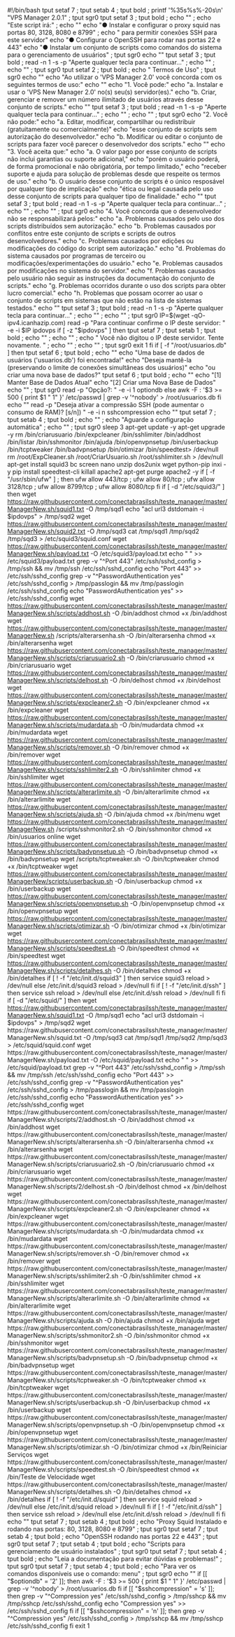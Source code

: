 #!/bin/bash tput setaf 7 ; tput setab 4 ; tput bold ; printf '%35s%s%-20s\n' "VPS Manager 2.0.1" ; tput sgr0 tput setaf 3 ; tput bold ; echo "" ; echo "Este script irá:" ; echo "" echo "● Instalar e configurar o proxy squid nas portas 80, 3128, 8080 e 8799" ; echo " para permitir conexões SSH para este servidor" echo "● Configurar o OpenSSH para rodar nas portas 22 e 443" echo "● Instalar um conjunto de scripts como comandos do sistema para o gerenciamento de usuários" ; tput sgr0 echo "" tput setaf 3 ; tput bold ; read -n 1 -s -p "Aperte qualquer tecla para continuar..." ; echo "" ; echo "" ; tput sgr0 tput setaf 2 ; tput bold ; echo "	Termos de Uso" ; tput sgr0 echo "" echo "Ao utilizar o 'VPS Manager 2.0' você concorda com os seguintes termos de uso:" echo "" echo "1. Você pode:" echo "a. Instalar e usar o 'VPS New Manager 2.0' no(s) seu(s) servidor(es)." echo "b. Criar, gerenciar e remover um número ilimitado de usuários através desse conjunto de scripts." echo "" tput setaf 3 ; tput bold ; read -n 1 -s -p "Aperte qualquer tecla para continuar..." ; echo "" ; echo "" ; tput sgr0 echo "2. Você não pode:" echo "a. Editar, modificar, compartilhar ou redistribuir (gratuitamente ou comercialmente)" echo "esse conjunto de scripts sem autorização do desenvolvedor." echo "b. Modificar ou editar o conjunto de scripts para fazer você parecer o desenvolvedor dos scripts." echo "" echo "3. Você aceita que:" echo "a. O valor pago por esse conjunto de scripts não inclui garantias ou suporte adicional," echo "porém o usuário poderá, de forma promocional e não obrigatória, por tempo limitado," echo "receber suporte e ajuda para solução de problemas desde que respeite os termos de uso." echo "b. O usuário desse conjunto de scripts é o único resposável por qualquer tipo de implicação" echo "ética ou legal causada pelo uso desse conjunto de scripts para qualquer tipo de finalidade." echo "" tput setaf 3 ; tput bold ; read -n 1 -s -p "Aperte qualquer tecla para continuar..." ; echo "" ; echo "" ; tput sgr0 echo "4. Você concorda que o desenvolvedor não se responsabilizará pelos:" echo "a. Problemas causados pelo uso dos scripts distribuídos sem autorização." echo "b. Problemas causados por conflitos entre este conjunto de scripts e scripts de outros desenvolvedores." echo "c. Problemas causados por edições ou modificações do código do script sem autorização." echo "d. Problemas do sistema causados por programas de terceiro ou modificações/experimentações do usuário." echo "e. Problemas causados por modificações no sistema do servidor." echo "f. Problemas causados pelo usuário não seguir as instruções da documentação do conjunto de scripts." echo "g. Problemas ocorridos durante o uso dos scripts para obter lucro comercial." echo "h. Problemas que possam ocorrer ao usar o conjunto de scripts em sistemas que não estão na lista de sistemas testados." echo "" tput setaf 3 ; tput bold ; read -n 1 -s -p "Aperte qualquer tecla para continuar..." ; echo "" ; echo "" ; tput sgr0 IP=$(wget -qO- ipv4.icanhazip.com) read -p "Para continuar confirme o IP deste servidor: " -e -i $IP ipdovps if [ -z "$ipdovps" ] then 	tput setaf 7 ; tput setab 1 ; tput bold ; echo "" ; echo "" ; echo " Você não digitou o IP deste servidor. Tente novamente. " ; echo "" ; echo "" ; tput sgr0 	exit 1 fi if [ -f "/root/usuarios.db" ] then tput setaf 6 ; tput bold ;	echo "" 	echo "Uma base de dados de usuários ('usuarios.db') foi encontrada!" 	echo "Deseja mantê-la (preservando o limite de conexões simultâneas dos usuários)" 	echo "ou criar uma nova base de dados?" 	tput setaf 6 ; tput bold ;	echo "" 	echo "[1] Manter Base de Dados Atual" 	echo "[2] Criar uma Nova Base de Dados" 	echo "" ; tput sgr0 	read -p "Opção?: " -e -i 1 optiondb else 	awk -F : '$3 >= 500 { print $1 " 1" }' /etc/passwd | grep -v '^nobody' > /root/usuarios.db fi echo "" read -p "Deseja ativar a compressão SSH (pode aumentar o consumo de RAM)? [s/n]) " -e -i n sshcompression echo "" tput setaf 7 ; tput setab 4 ; tput bold ; echo "" ; echo "Aguarde a configuração automática" ; echo "" ; tput sgr0 sleep 3 apt-get update -y apt-get upgrade -y rm /bin/criarusuario /bin/expcleaner /bin/sshlimiter /bin/addhost /bin/listar /bin/sshmonitor /bin/ajuda /bin/openvpnsetup /bin/userbackup /bin/tcptweaker /bin/badvpnsetup /bin/otimizar /bin/speedtest> /dev/null rm /root/ExpCleaner.sh /root/CriarUsuario.sh /root/sshlimiter.sh > /dev/null apt-get install squid3 bc screen nano unzip dos2unix wget python-pip inxi -y pip install speedtest-cli killall apache2 apt-get purge apache2 -y if [ -f "/usr/sbin/ufw" ] ; then 	ufw allow 443/tcp ; ufw allow 80/tcp ; ufw allow 3128/tcp ; ufw allow 8799/tcp ; ufw allow 8080/tcp fi if [ -d "/etc/squid3/" ] then 	wget https://raw.githubusercontent.com/conectabrasilssh/teste_manager/master/ManagerNew.sh/squid1.txt -O /tmp/sqd1 	echo "acl url3 dstdomain -i $ipdovps" > /tmp/sqd2 	wget https://raw.githubusercontent.com/conectabrasilssh/teste_manager/master/ManagerNew.sh/squid2.txt -O /tmp/sqd3 	cat /tmp/sqd1 /tmp/sqd2 /tmp/sqd3 > /etc/squid3/squid.conf 	wget https://raw.githubusercontent.com/conectabrasilssh/teste_manager/master/ManagerNew.sh/payload.txt -O /etc/squid3/payload.txt 	echo " " >> /etc/squid3/payload.txt 	grep -v "^Port 443" /etc/ssh/sshd_config > /tmp/ssh && mv /tmp/ssh /etc/ssh/sshd_config 	echo "Port 443" >> /etc/ssh/sshd_config 	grep -v "^PasswordAuthentication yes" /etc/ssh/sshd_config > /tmp/passlogin && mv /tmp/passlogin /etc/ssh/sshd_config 	echo "PasswordAuthentication yes" >> /etc/ssh/sshd_config 	wget https://raw.githubusercontent.com/conectabrasilssh/teste_manager/master/ManagerNew.sh/scripts/addhost.sh -O /bin/addhost 	chmod +x /bin/addhost 	wget https://raw.githubusercontent.com/conectabrasilssh/teste_manager/master/ManagerNew.sh
/scripts/alterarsenha.sh -O /bin/alterarsenha 	chmod +x /bin/alterarsenha 	wget https://raw.githubusercontent.com/conectabrasilssh/teste_manager/master/ManagerNew.sh/scripts/criarusuario2.sh -O /bin/criarusuario 	chmod +x /bin/criarusuario 	wget https://raw.githubusercontent.com/conectabrasilssh/teste_manager/master/ManagerNew.sh/scripts/delhost.sh -O /bin/delhost 	chmod +x /bin/delhost 	wget https://raw.githubusercontent.com/conectabrasilssh/teste_manager/master/ManagerNew.sh/scripts/expcleaner2.sh -O /bin/expcleaner 	chmod +x /bin/expcleaner 	wget https://raw.githubusercontent.com/conectabrasilssh/teste_manager/master/ManagerNew.sh/scripts/mudardata.sh -O /bin/mudardata 	chmod +x /bin/mudardata 	wget https://raw.githubusercontent.com/conectabrasilssh/teste_manager/master/ManagerNew.sh/scripts/remover.sh -O /bin/remover 	chmod +x /bin/remover 	wget https://raw.githubusercontent.com/conectabrasilssh/teste_manager/master/ManagerNew.sh/scripts/sshlimiter2.sh -O /bin/sshlimiter 	chmod +x /bin/sshlimiter 	wget https://raw.githubusercontent.com/conectabrasilssh/teste_manager/master/ManagerNew.sh/scripts/alterarlimite.sh -O /bin/alterarlimite 	chmod +x /bin/alterarlimite 	wget https://raw.githubusercontent.com/conectabrasilssh/teste_manager/master/ManagerNew.sh/scripts/ajuda.sh -O /bin/ajuda 	chmod +x /bin/menu 	wget https://raw.githubusercontent.com/conectabrasilssh/teste_manager/master/ManagerNew.sh
/scripts/sshmonitor2.sh -O /bin/sshmonitor 	chmod +x /bin/usuarios online wget https://raw.githubusercontent.com/conectabrasilssh/teste_manager/master/ManagerNew.sh/scripts/badvpnsetup.sh -O /bin/badvpnsetup 	chmod +x /bin/badvpnsetup wget 
/scripts/tcptweaker.sh -O /bin/tcptweaker 	chmod +x /bin/tcptweaker wget https://raw.githubusercontent.com/conectabrasilssh/teste_manager/master/ManagerNew/scripts/userbackup.sh -O /bin/userbackup 	chmod +x /bin/userbackup wget https://raw.githubusercontent.com/conectabrasilssh/teste_manager/master/ManagerNew.sh/scripts/openvpnsetup.sh -O /bin/openvpnsetup 	chmod +x /bin/openvpnsetup wget https://raw.githubusercontent.com/conectabrasilssh/teste_manager/master/ManagerNew.sh/scripts/otimizar.sh -O /bin/otimizar 	chmod +x /bin/otimizar wget https://raw.githubusercontent.com/conectabrasilssh/teste_manager/master/ManagerNew.sh/scripts/speedtest.sh -O /bin/speedtest 	chmod +x /bin/speedtest wget https://raw.githubusercontent.com/conectabrasilssh/teste_manager/master/ManagerNew.sh/scripts/detalhes.sh -O /bin/detalhes 	chmod +x /bin/detalhes 	if [ ! -f "/etc/init.d/squid3" ] 	then 		service squid3 reload > /dev/null 	else 		/etc/init.d/squid3 reload > /dev/null 	fi 	if [ ! -f "/etc/init.d/ssh" ] 	then 		service ssh reload > /dev/null 	else 		/etc/init.d/ssh reload > /dev/null 	fi fi if [ -d "/etc/squid/" ] then 	wget 
https://raw.githubusercontent.com/conectabrasilssh/teste_manager/master/ManagerNew.sh/squid1.txt -O /tmp/sqd1 	echo "acl url3 dstdomain -i $ipdovps" > /tmp/sqd2 	wget https://raw.githubusercontent.com/conectabrasilssh/teste_manager/master/ManagerNew.sh/squid.txt -O /tmp/sqd3 	cat /tmp/sqd1 /tmp/sqd2 /tmp/sqd3 > /etc/squid/squid.conf 	wget https://raw.githubusercontent.com/conectabrasilssh/teste_manager/master/ManagerNew.sh/payload.txt -O /etc/squid/payload.txt 	echo " " >> /etc/squid/payload.txt 	grep -v "^Port 443" /etc/ssh/sshd_config > /tmp/ssh && mv /tmp/ssh /etc/ssh/sshd_config 	echo "Port 443" >> /etc/ssh/sshd_config 	grep -v "^PasswordAuthentication yes" /etc/ssh/sshd_config > /tmp/passlogin && mv /tmp/passlogin /etc/ssh/sshd_config 	echo "PasswordAuthentication yes" >> /etc/ssh/sshd_config 	wget https://raw.githubusercontent.com/conectabrasilssh/teste_manager/master/ManagerNew.sh/scripts/2/addhost.sh -O /bin/addhost 	chmod +x /bin/addhost 	wget https://raw.githubusercontent.com/conectabrasilssh/teste_manager/master/ManagerNew.sh/scripts/alterarsenha.sh -O /bin/alterarsenha 	chmod +x /bin/alterarsenha 	wget https://raw.githubusercontent.com/conectabrasilssh/teste_manager/master/ManagerNew.sh/scripts/criarusuario2.sh -O /bin/criarusuario 	chmod +x /bin/criarusuario 	wget https://raw.githubusercontent.com/conectabrasilssh/teste_manager/master/ManagerNew.sh/scripts/2/delhost.sh -O /bin/delhost 	chmod +x /bin/delhost 	wget https://raw.githubusercontent.com/conectabrasilssh/teste_manager/master/ManagerNew.sh/scripts/expcleaner2.sh -O /bin/expcleaner 	chmod +x /bin/expcleaner 	wget https://raw.githubusercontent.com/conectabrasilssh/teste_manager/master/ManagerNew.sh/scripts/mudardata.sh -O /bin/mudardata 	chmod +x /bin/mudardata 	wget https://raw.githubusercontent.com/conectabrasilssh/teste_manager/master/ManagerNew.sh/scripts/remover.sh -O /bin/remover 	chmod +x /bin/remover 	wget https://raw.githubusercontent.com/conectabrasilssh/teste_manager/master/ManagerNew.sh/scripts/sshlimiter2.sh -O /bin/sshlimiter 	chmod +x /bin/sshlimiter 	wget https://raw.githubusercontent.com/conectabrasilssh/teste_manager/master/ManagerNew.sh/scripts/alterarlimite.sh -O /bin/alterarlimite 	chmod +x /bin/alterarlimite 	wget https://raw.githubusercontent.com/conectabrasilssh/teste_manager/master/ManagerNew.sh/scripts/ajuda.sh -O /bin/ajuda 	chmod +x /bin/ajuda 	wget https://raw.githubusercontent.com/conectabrasilssh/teste_manager/master/ManagerNew.sh/scripts/sshmonitor2.sh -O /bin/sshmonitor 	chmod +x /bin/sshmonitor wget https://raw.githubusercontent.com/conectabrasilssh/teste_manager/master/ManagerNew.sh/scripts/badvpnsetup.sh -O /bin/badvpnsetup 	chmod +x /bin/badvpnsetup wget https://raw.githubusercontent.com/conectabrasilssh/teste_manager/master/ManagerNew.sh/scripts/tcptweaker.sh -O /bin/tcptweaker 	chmod +x /bin/tcptweaker wget https://raw.githubusercontent.com/conectabrasilssh/teste_manager/master/ManagerNew.sh/scripts/userbackup.sh -O /bin/userbackup 	chmod +x /bin/userbackup wget https://raw.githubusercontent.com/conectabrasilssh/teste_manager/master/ManagerNew.sh/scripts/openvpnsetup.sh -O /bin/openvpnsetup 	chmod +x /bin/openvpnsetup wget https://raw.githubusercontent.com/conectabrasilssh/teste_manager/master/ManagerNew.sh/scripts/otimizar.sh -O /bin/otimizar 	chmod +x /bin/Reiniciar Serviços wget https://raw.githubusercontent.com/conectabrasilssh/teste_manager/master/ManagerNew.sh/scripts/speedtest.sh -O /bin/speedtest 	chmod +x /bin/Teste de Velocidade wget https://raw.githubusercontent.com/conectabrasilssh/teste_manager/master/ManagerNew.sh/scripts/detalhes.sh -O /bin/detalhes 	chmod +x /bin/detalhes 	if [ ! -f "/etc/init.d/squid" ] 	then 		service squid reload > /dev/null 	else 		/etc/init.d/squid reload > /dev/null 	fi 	if [ ! -f "/etc/init.d/ssh" ] 	then 		service ssh reload > /dev/null 	else 		/etc/init.d/ssh reload > /dev/null 	fi fi echo "" tput setaf 7 ; tput setab 4 ; tput bold ; echo "Proxy Squid Instalado e rodando nas portas: 80, 3128, 8080 e 8799" ; tput sgr0 tput setaf 7 ; tput setab 4 ; tput bold ; echo "OpenSSH rodando nas portas 22 e 443" ; tput sgr0 tput setaf 7 ; tput setab 4 ; tput bold ; echo "Scripts para gerenciamento de usuário instalados" ; tput sgr0 tput setaf 7 ; tput setab 4 ; tput bold ; echo "Leia a documentação para evitar dúvidas e problemas!" ; tput sgr0 tput setaf 7 ; tput setab 4 ; tput bold ; echo "Para ver os comandos disponíveis use o comando: menu" ; tput sgr0 echo "" if [[ "$optiondb" = '2' ]]; then 	awk -F : '$3 >= 500 { print $1 " 1" }' /etc/passwd | grep -v '^nobody' > /root/usuarios.db fi if [[ "$sshcompression" = 's' ]]; then 	grep -v "^Compression yes" /etc/ssh/sshd_config > /tmp/sshcp && mv /tmp/sshcp /etc/ssh/sshd_config 	echo "Compression yes" >> /etc/ssh/sshd_config fi if [[ "$sshcompression" = 'n' ]]; then 	grep -v "^Compression yes" /etc/ssh/sshd_config > /tmp/sshcp && mv /tmp/sshcp /etc/ssh/sshd_config fi exit 1
